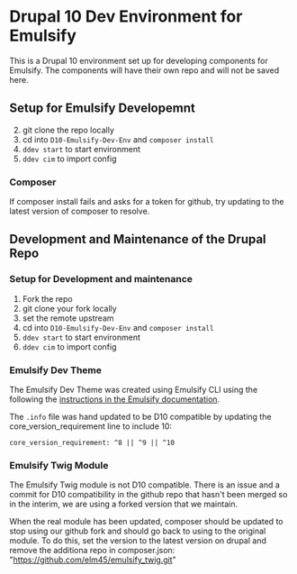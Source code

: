 # Drupal 10 Dev Environment for Emulsify
This is a Drupal 10 environment set up for developing components for Emulsify. The components will have their own repo and will not be saved here.

## Setup for Emulsify Developemnt
2. git clone the repo locally
3. cd into `D10-Emulsify-Dev-Env` and `composer install`
4. `ddev start` to start environment
5. `ddev cim` to import config


### Composer
If composer install fails and asks for a token for github, try updating to the latest version of composer to resolve.

## Development and Maintenance of the Drupal Repo

### Setup for Development and maintenance
1. Fork the repo
2. git clone your fork locally
3. set the remote upstream
3. cd into `D10-Emulsify-Dev-Env` and `composer install`
4. `ddev start` to start environment
5. `ddev cim` to import config

### Emulsify Dev Theme
The Emulsify Dev Theme was created using Emulsify CLI using the following the [instructions in the Emulsify documentation](https://docs.emulsify.info/emulsify-drupal/emulsify-drupal).

The `.info` file was hand updated to be D10 compatible by updating the core_version_requirement line to include 10:

`core_version_requirement: ^8 || ^9 || ^10`

### Emulsify Twig Module
The Emulsify Twig module is not D10 compatible. There is an issue and a commit for D10 compatibility in the github repo that hasn't been merged so in the interim, we are using a forked version that we maintain.

When the real module has been updated, composer should be updated to stop using our github fork and should go back to using to the original module. To do this, set the version to the latest version on drupal and remove the additiona repo in composer.json: "https://github.com/elm45/emulsify_twig.git"